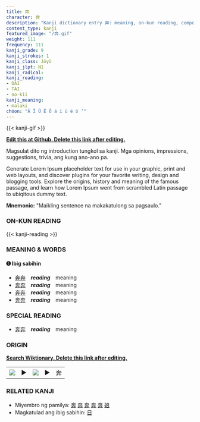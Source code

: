 ```yaml
---
title: 奔
character: 奔
description: "Kanji dictionary entry 奔: meaning, on-kun reading, compounds, origin, related kanji"
content_type: kanji
featured_image: "/奔.gif"
weight: 111
frequency: 111
kanji_grade: 9
kanji_strokes: 1
kanji_class: Jōyō
kanji_jlpt: N1
kanji_radical: 
kanji_reading: 
- DAI
- TAI
- oo-kii
kanji_meaning:
- malaki
chōon: "Ā Ī Ū Ē Ō ā ī ū ē ō ’"
---
```

[//]: # (Don't edit the line below. Kanji animated GIF code is automatically generated.)
{{< kanji-gif >}}

[//]: # (Edit below this line.)

**[Edit this at Github. Delete this link after editing.](https://github.com/tim0g/tim/tree/main/content/kanji/奔/index.md)**

Magsulat dito ng introduction tungkol sa kanji. Mga opinions, impressions, suggestions, trivia, ang kung ano-ano pa.

Generate Lorem Ipsum placeholder text for use in your graphic, print and web layouts, and discover plugins for your favorite writing, design and blogging tools. Explore the origins, history and meaning of the famous passage, and learn how Lorem Ipsum went from scrambled Latin passage to ubiqitous dummy text.
 
**Mnemonic:** "Maikling sentence na makakatulong sa pagsaulo."

### ON-KUN READING

[//]: # (Don't edit the line below. ON-KUN READING code is automatically generated.)
{{< kanji-reading >}}

### MEANING & WORDS

#### ➊ **Ibig sabihin**
  - [奔](../奔)[奔](../奔)　***reading***　meaning
  - [奔](../奔)[奔](../奔)　***reading***　meaning
  - [奔](../奔)[奔](../奔)　***reading***　meaning
  - [奔](../奔)[奔](../奔)　***reading***　meaning

### SPECIAL READING
  - [奔](../奔)[奔](../奔)　***reading***　meaning

### ORIGIN

**[Search Wiktionary. Delete this link after editing.](https://wiktionary.org/wiki/奔)**
<table class="kanji-table"><tr><td>
<img src="60px-奔-bronze.svg.png">
</td><td>▶</td><td>
<img src="60px-奔-oracle.svg.png">
</td><td>▶</td>
<td class="kanji-origin">奔</td>
</tr></table>

### RELATED KANJI
- Miyembro ng pamilya: [奔](../奔) [奔](../奔) [奔](../奔) [奔](../奔) [奔](../奔) [娘](../娘)
- Magkatulad ang ibig sabihin: [日](../日)
